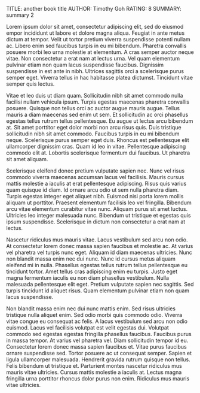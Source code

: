 TITLE: another book title
AUTHOR: Timothy Goh
RATING: 8
SUMMARY: summary 2

Lorem ipsum dolor sit amet, consectetur adipiscing elit, sed do eiusmod empor incididunt ut labore et dolore magna aliqua. Feugiat in ante metus dictum at tempor. Velit ut tortor pretium viverra suspendisse potenti nullam ac. Libero enim sed faucibus turpis in eu mi bibendum. Pharetra convallis posuere morbi leo urna molestie at elementum. A cras semper auctor neque vitae. Non consectetur a erat nam at lectus urna. Vel quam elementum pulvinar etiam non quam lacus suspendisse faucibus. Dignissim suspendisse in est ante in nibh. Ultrices sagittis orci a scelerisque purus semper eget. Viverra tellus in hac habitasse platea dictumst. Tincidunt vitae semper quis lectus.

Vitae et leo duis ut diam quam. Sollicitudin nibh sit amet commodo nulla facilisi nullam vehicula ipsum. Turpis egestas maecenas pharetra convallis posuere. Quisque non tellus orci ac auctor augue mauris augue. Tellus mauris a diam maecenas sed enim ut sem. Et sollicitudin ac orci phasellus egestas tellus rutrum tellus pellentesque. Eu augue ut lectus arcu bibendum at. Sit amet porttitor eget dolor morbi non arcu risus quis. Duis tristique sollicitudin nibh sit amet commodo. Faucibus turpis in eu mi bibendum neque. Scelerisque purus semper eget duis. Rhoncus est pellentesque elit ullamcorper dignissim cras. Quam id leo in vitae. Pellentesque adipiscing commodo elit at. Lobortis scelerisque fermentum dui faucibus. Ut pharetra sit amet aliquam.

Scelerisque eleifend donec pretium vulputate sapien nec. Nunc vel risus commodo viverra maecenas accumsan lacus vel facilisis. Mauris cursus mattis molestie a iaculis at erat pellentesque adipiscing. Risus quis varius quam quisque id diam. Id ornare arcu odio ut sem nulla pharetra diam. Turpis egestas integer eget aliquet nibh. Euismod nisi porta lorem mollis aliquam ut porttitor. Praesent elementum facilisis leo vel fringilla. Bibendum arcu vitae elementum curabitur vitae nunc. Aliquam purus sit amet luctus. Ultricies leo integer malesuada nunc. Bibendum ut tristique et egestas quis ipsum suspendisse. Scelerisque in dictum non consectetur a erat nam at lectus.

Nascetur ridiculus mus mauris vitae. Lacus vestibulum sed arcu non odio. At consectetur lorem donec massa sapien faucibus et molestie ac. At varius vel pharetra vel turpis nunc eget. Aliquam id diam maecenas ultricies. Nunc non blandit massa enim nec dui nunc. Nunc id cursus metus aliquam eleifend mi in nulla. Phasellus egestas tellus rutrum tellus pellentesque eu tincidunt tortor. Amet tellus cras adipiscing enim eu turpis. Justo eget magna fermentum iaculis eu non diam phasellus vestibulum. Nulla malesuada pellentesque elit eget. Pretium vulputate sapien nec sagittis. Sed turpis tincidunt id aliquet risus. Quam elementum pulvinar etiam non quam lacus suspendisse.

Non blandit massa enim nec dui nunc mattis enim. Sed risus ultricies tristique nulla aliquet enim. Sed odio morbi quis commodo odio. Viverra vitae congue eu consequat ac felis. A lacus vestibulum sed arcu non odio euismod. Lacus vel facilisis volutpat est velit egestas dui. Volutpat commodo sed egestas egestas fringilla phasellus faucibus. Faucibus purus in massa tempor. At varius vel pharetra vel. Diam sollicitudin tempor id eu. Consectetur lorem donec massa sapien faucibus et. Vitae purus faucibus ornare suspendisse sed. Tortor posuere ac ut consequat semper. Sapien et ligula ullamcorper malesuada. Hendrerit gravida rutrum quisque non tellus. Felis bibendum ut tristique et. Parturient montes nascetur ridiculus mus mauris vitae ultricies. Cursus mattis molestie a iaculis at. Lectus magna fringilla urna porttitor rhoncus dolor purus non enim. Ridiculus mus mauris vitae ultricies.